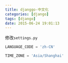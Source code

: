 ```yaml
---
title: djanggo-中文化
categories: [django]
tags: [django]
date: 2015-06-24 19:01:13
---
```


修改`settings.py`

```python
LANGUAGE_CODE = 'zh-CN'

TIME_ZONE = 'Asia/Shanghai'
```
